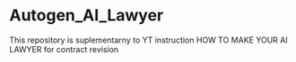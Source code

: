 # Autogen_AI_Lawyer
This repository is suplementarny to YT instruction HOW TO MAKE YOUR AI LAWYER for contract revision
